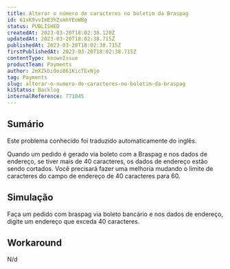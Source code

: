 ```yaml
---
title: Alterar o número de caracteres no boletim da Braspag
id: 61xK9vvImE3hZsmhYEoWBg
status: PUBLISHED
createdAt: 2023-03-20T18:02:38.120Z
updatedAt: 2023-03-20T18:02:38.715Z
publishedAt: 2023-03-20T18:02:38.715Z
firstPublishedAt: 2023-03-20T18:02:38.715Z
contentType: knownIssue
productTeam: Payments
author: 2mXZkbi0oi061KicTExNjo
tag: Payments
slug: alterar-o-numero-de-caracteres-no-boletim-da-braspag
kiStatus: Backlog
internalReference: 771045
---
```


## Sumário

<div class="alert alert-info">
  <p>Este problema conhecido foi traduzido automaticamente do inglês.</p>
</div>


Quando um pedido é gerado via boleto com a Braspag e nos dados de endereço, se tiver mais de 40 caracteres, os dados de endereço estão sendo cortados. Você precisará fazer uma melhoria mudando o limite de caracteres do campo de endereço de 40 caracteres para 60.



##

## Simulação


Faça um pedido com braspag via boleto bancário e nos dados de endereço, digite um endereço que exceda 40 caracteres.


##

## Workaround


N/d

